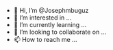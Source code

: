 - 👋 Hi, I’m @Josephmbuguz
- 👀 I’m interested in ...
- 🌱 I’m currently learning ...
- 💞️ I’m looking to collaborate on ...
- 📫 How to reach me ...

<!---
Josephmbuguz/Josephmbuguz is a ✨ special ✨ repository because its `README.md` (this file) appears on your GitHub profile.
You can click the Preview link to take a look at your changes.
--->
